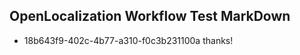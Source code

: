 ## OpenLocalization Workflow Test MarkDown
* 18b643f9-402c-4b77-a310-f0c3b231100a thanks!

<!--HONumber=Aug16_HO3-->


